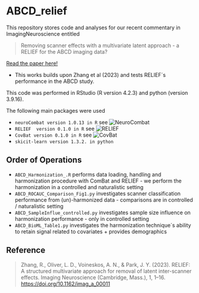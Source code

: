 # ABCD_relief

This repository stores code and analyses for our recent commentary in ImagingNeuroscience entitled 

> Removing scanner effects with a multivariate latent approach - a RELIEF for the ABCD imaging data?

[Read the paper here!](https://doi.org/10.1162/imag_a_00157)


* This works builds upon Zhang et al (2023) and tests RELIEF´s performance in the ABCD study. 


This code was performed in RStudio (R version 4.2.3) and python (version 3.9.16). 

The following main packages were used
- `neuroCombat version 1.0.13 in R` see ![NeuroCombat](https://github.com/Jfortin1/neuroCombat_Rpackage)
- `RELIEF  version 0.1.0 in R` see ![RELIEF](https://github.com/junjypark/RELIEF)
- `CovBat version 0.1.0 in R` see ![CovBat](https://github.com/andy1764/CovBat_Harmonization)
- `skicit-learn version 1.3.2. in python`


## Order of Operations

- `ABCD_Harmonization_.R` performs data loading, handling and harmonization procedure with ComBat and RELIEF - we perform the harmonization in a controlled and naturalistic setting 
- `ABCD_ROCAUC_Comparison_Fig1.py` investigates scanner classification performance from (un)-harmonized data - comparisons are in controlled / naturalistic setting
- `ABCD_SampleInflue_controlled.py` investigates sample size influence on harmonization performance - only in controlled setting
- `ABCD_BioML_Table1.py` investigates the harmonization technique´s ability to retain signal related to covariates + provides demographics



## Reference 

> Zhang, R., Oliver, L. D., Voineskos, A. N., & Park, J. Y. (2023). RELIEF: A structured multivariate approach for removal of latent inter-scanner effects. Imaging Neuroscience (Cambridge, Mass.), 1, 1–16. https://doi.org/10.1162/imag_a_00011
